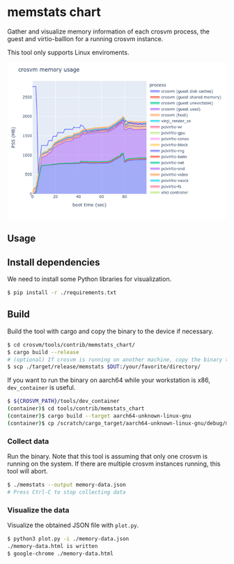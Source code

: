 # memstats chart

Gather and visualize memory information of each crosvm process, the guest and virtio-balllon for a
running crosvm instance.

This tool only supports Linux enviroments.

![image](./sample.png)

## Usage

## Install dependencies

We need to install some Python libraries for visualization.

```sh
$ pip install -r ./requirements.txt
```

## Build

Build the tool with cargo and copy the binary to the device if necessary.

```sh
$ cd crosvm/tools/contrib/memstats_chart/
$ cargo build --release
# (optional) If crosvm is running on another machine, copy the binary to the machine.
$ scp ./target/release/memstats $DUT:/your/favorite/directory/
```

If you want to run the binary on aarch64 while your workstation is x86, `dev_container` is useful.

```sh
$ ${CROSVM_PATH}/tools/dev_container
(container)$ cd tools/contrib/memstats_chart
(container)$ cargo build --target aarch64-unknown-linux-gnu
(container)$ cp /scratch/cargo_target/aarch64-unknown-linux-gnu/debug/memstats
```

### Collect data

Run the binary. Note that this tool is assuming that only one crosvm is running on the system. If
there are multiple crosvm instances running, this tool will abort.

```sh
$ ./memstats --output memory-data.json
# Press Ctrl-C to stop collecting data
```

### Visualize the data

Visualize the obtained JSON file with `plot.py`.

```sh
$ python3 plot.py -i ./memory-data.json
./memory-data.html is written
$ google-chrome ./memory-data.html
```
